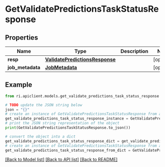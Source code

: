 # GetValidatePredictionsTaskStatusResponse


## Properties

Name | Type | Description | Notes
------------ | ------------- | ------------- | -------------
**resp** | [**ValidatePredictionsResponse**](ValidatePredictionsResponse.md) |  | [optional] 
**job_metadata** | [**JobMetadata**](JobMetadata.md) |  | [optional] 

## Example

```python
from ri.apiclient.models.get_validate_predictions_task_status_response import GetValidatePredictionsTaskStatusResponse

# TODO update the JSON string below
json = "{}"
# create an instance of GetValidatePredictionsTaskStatusResponse from a JSON string
get_validate_predictions_task_status_response_instance = GetValidatePredictionsTaskStatusResponse.from_json(json)
# print the JSON string representation of the object
print(GetValidatePredictionsTaskStatusResponse.to_json())

# convert the object into a dict
get_validate_predictions_task_status_response_dict = get_validate_predictions_task_status_response_instance.to_dict()
# create an instance of GetValidatePredictionsTaskStatusResponse from a dict
get_validate_predictions_task_status_response_from_dict = GetValidatePredictionsTaskStatusResponse.from_dict(get_validate_predictions_task_status_response_dict)
```
[[Back to Model list]](../README.md#documentation-for-models) [[Back to API list]](../README.md#documentation-for-api-endpoints) [[Back to README]](../README.md)

